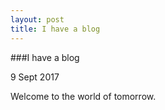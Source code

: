 ```yaml
---
layout: post
title: I have a blog
---
```

###I have a blog
<p class="meta">9 Sept 2017</p>

Welcome to the world of tomorrow.
